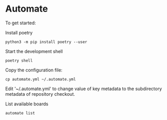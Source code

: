 # Automate


To get started:
  
Install poetry

    python3 -m pip install poetry --user
	
Start the development shell

    poetry shell

Copy the configuration file:

    cp automate.yml ~/.automate.yml
	
Edit '~/.automate.yml' to change value of key metadata to the subdirectory 
metadata of repository checkout. 
 
List available boards

    automate list



